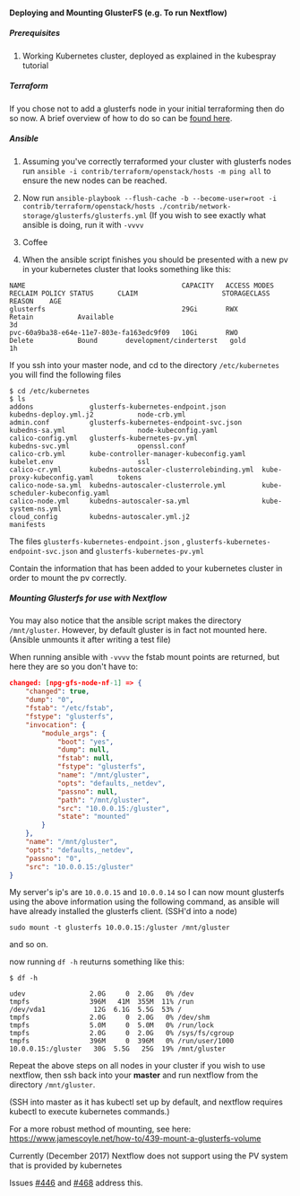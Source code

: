 #### Deploying and Mounting GlusterFS (e.g. To run Nextflow)


##### Prerequisites

1. Working Kubernetes cluster, deployed as explained in the kubespray tutorial

##### Terraform 

If you chose not to add a glusterfs node in your initial terraforming then do so now. A brief overview of how to do so can be [found here](https://github.com/kubernetes-incubator/kubespray/blob/master/contrib/network-storage/glusterfs/README.md#using-terraform-and-ansible). 

##### Ansible

1. Assuming you've correctly terraformed your cluster with glusterfs nodes run `ansible -i contrib/terraform/openstack/hosts -m ping all` to ensure the new nodes can be reached. 

2. Now run `ansible-playbook --flush-cache -b --become-user=root -i contrib/terraform/openstack/hosts ./contrib/network-storage/glusterfs/glusterfs.yml` (If you wish to see exactly what ansible is doing, run it with `-vvvv` 

3. Coffee 

4. When the ansible script finishes you should be presented with a new pv in your kubernetes cluster that looks something like this: 

```
NAME                                       CAPACITY   ACCESS MODES   RECLAIM POLICY STATUS      CLAIM                     STORAGECLASS   REASON    AGE
glusterfs                                  29Gi       RWX            Retain           Available                                                      3d
pvc-60a9ba38-e64e-11e7-803e-fa163edc9f09   10Gi       RWO            Delete           Bound       development/cinderterst   gold                     1h
```

If you ssh into your master node, and cd to the directory `/etc/kubernetes` you will find the following files

``` 
$ cd /etc/kubernetes
$ ls
addons              glusterfs-kubernetes-endpoint.json         kubedns-deploy.yml.j2           node-crb.yml
admin.conf          glusterfs-kubernetes-endpoint-svc.json     kubedns-sa.yml                  node-kubeconfig.yaml
calico-config.yml   glusterfs-kubernetes-pv.yml                kubedns-svc.yml                 openssl.conf
calico-crb.yml      kube-controller-manager-kubeconfig.yaml    kubelet.env                     ssl
calico-cr.yml       kubedns-autoscaler-clusterrolebinding.yml  kube-proxy-kubeconfig.yaml      tokens
calico-node-sa.yml  kubedns-autoscaler-clusterrole.yml         kube-scheduler-kubeconfig.yaml
calico-node.yml     kubedns-autoscaler-sa.yml                  kube-system-ns.yml
cloud_config        kubedns-autoscaler.yml.j2                  manifests
```


The files `glusterfs-kubernetes-endpoint.json` , `glusterfs-kubernetes-endpoint-svc.json` and `glusterfs-kubernetes-pv.yml`

Contain the information that has been added to your kubernetes cluster in order to mount the pv correctly. 

##### Mounting Glusterfs for use with Nextflow

You may also notice that the ansible script makes the directory `/mnt/gluster`. However, by default gluster is in fact not mounted here. (Ansible unmounts it after writing a test file)

When running ansible with `-vvvv` the fstab mount points are returned, but here they are so you don't have to: 

```json
changed: [npg-gfs-node-nf-1] => {
    "changed": true,
    "dump": "0",
    "fstab": "/etc/fstab",
    "fstype": "glusterfs",
    "invocation": {
        "module_args": {
            "boot": "yes",
            "dump": null,
            "fstab": null,
            "fstype": "glusterfs",
            "name": "/mnt/gluster",
            "opts": "defaults,_netdev",
            "passno": null,
            "path": "/mnt/gluster",
            "src": "10.0.0.15:/gluster",
            "state": "mounted"
        }
    },
    "name": "/mnt/gluster",
    "opts": "defaults,_netdev",
    "passno": "0",
    "src": "10.0.0.15:/gluster"
}
```

My server's ip's are `10.0.0.15` and `10.0.0.14` so I can now mount glusterfs using the above information using the following command, as ansible will have already installed the glusterfs client. (SSH'd into a node)

`sudo mount -t glusterfs 10.0.0.15:/gluster /mnt/gluster`

and so on.

now running `df -h` reuturns something like this: 

```
$ df -h

udev                2.0G     0  2.0G   0% /dev
tmpfs               396M   41M  355M  11% /run
/dev/vda1            12G  6.1G  5.5G  53% /
tmpfs               2.0G     0  2.0G   0% /dev/shm
tmpfs               5.0M     0  5.0M   0% /run/lock
tmpfs               2.0G     0  2.0G   0% /sys/fs/cgroup
tmpfs               396M     0  396M   0% /run/user/1000
10.0.0.15:/gluster   30G  5.5G   25G  19% /mnt/gluster
```

Repeat the above steps on all nodes in your cluster if you wish to use nextflow, then ssh back into your **master** and run nextflow from the directory `/mnt/gluster`.

(SSH into master as it has kubectl set up by default, and nextflow requires kubectl to execute kubernetes commands.)

For a more robust method of mounting, see here: https://www.jamescoyle.net/how-to/439-mount-a-glusterfs-volume

Currently (December 2017) Nextflow does not support using the PV system that is provided by kubernetes 

Issues [#446](https://github.com/nextflow-io/nextflow/issues/446) and [#468](https://github.com/nextflow-io/nextflow/issues/468) address this. 